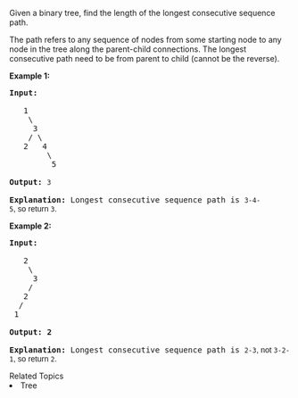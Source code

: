 <p>Given a binary tree, find the length of the longest consecutive sequence path.</p>

<p>The path refers to any sequence of nodes from some starting node to any node in the tree along the parent-child connections. The longest consecutive path need to be from parent to child (cannot be the reverse).</p>

<p><strong>Example 1:</strong></p>

<pre>
<strong>Input:</strong>

   1
    \
     3
    / \
   2   4
        \
         5

<strong>Output:</strong> <code>3</code>

<strong>Explanation: </strong>Longest consecutive sequence path is <code>3-4-5</code><span style="font-family: sans-serif, Arial, Verdana, &quot;Trebuchet MS&quot;;">, so return </span><code>3</code><span style="font-family: sans-serif, Arial, Verdana, &quot;Trebuchet MS&quot;;">.</span></pre>

<p><strong>Example 2:</strong></p>

<pre>
<strong>Input:

</strong>   2
    \
     3
    / 
   2    
  / 
 1

<strong>Output: 2 

Explanation: </strong>Longest consecutive sequence path is <code>2-3</code><span style="font-family: sans-serif, Arial, Verdana, &quot;Trebuchet MS&quot;;">, not </span><code>3-2-1</code><span style="font-family: sans-serif, Arial, Verdana, &quot;Trebuchet MS&quot;;">, so return </span><code>2</code><span style="font-family: sans-serif, Arial, Verdana, &quot;Trebuchet MS&quot;;">.</span></pre><div><div>Related Topics</div><div><li>Tree</li></div></div>